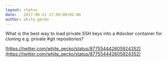 ```yaml
---
layout: status
date:   2017-06-21 17:50:00+02:00
author: white_gecko
---
```


What is the best way to load private SSH keys into a #docker container for cloning e.g. private #git repositories?

[https://twitter.com/white_gecko/status/877554442605924352](https://twitter.com/white_gecko/status/877554442605924352)
